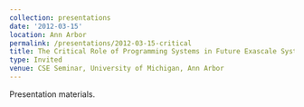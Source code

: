 ```yaml
---
collection: presentations
date: '2012-03-15'
location: Ann Arbor
permalink: /presentations/2012-03-15-critical
title: The Critical Role of Programming Systems in Future Exascale Systems
type: Invited
venue: CSE Seminar, University of Michigan, Ann Arbor
---
```


Presentation materials.
